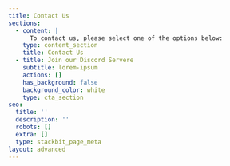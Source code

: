 ```yaml
---
title: Contact Us
sections:
  - content: |
      To contact us, please select one of the options below:
    type: content_section
    title: Contact Us
  - title: Join our Discord Servere
    subtitle: lorem-ipsum
    actions: []
    has_background: false
    background_color: white
    type: cta_section
seo:
  title: ''
  description: ''
  robots: []
  extra: []
  type: stackbit_page_meta
layout: advanced
---
```

